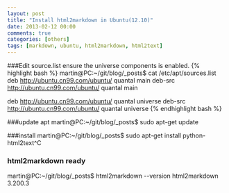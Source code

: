 ```yaml
---
layout: post
title: "Install html2markdown in Ubuntu(12.10)"
date: 2013-02-12 00:00
comments: true
categories: [others]
tags: [markdown, ubuntu, html2markdown, html2text]
---
```


<!-- more -->

###Edit source.list 
ensure the universe components is enabled.
{% highlight bash %}
martin@PC:~/git/blog/_posts$ cat /etc/apt/sources.list
deb http://ubuntu.cn99.com/ubuntu/ quantal main
deb-src http://ubuntu.cn99.com/ubuntu/ quantal main

deb http://ubuntu.cn99.com/ubuntu/ quantal universe
deb-src http://ubuntu.cn99.com/ubuntu/ quantal universe
{% endhighlight bash %}

###update apt
martin@PC:~/git/blog/_posts$ sudo apt-get update

###install
martin@PC:~/git/blog/_posts$ sudo apt-get install  python-html2text^C

### html2markdown ready
martin@PC:~/git/blog/_posts$ html2markdown --version
html2markdown 3.200.3



